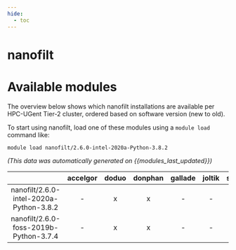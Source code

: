 ```yaml
---
hide:
  - toc
---
```


nanofilt
========

# Available modules


The overview below shows which nanofilt installations are available per HPC-UGent Tier-2 cluster, ordered based on software version (new to old).

To start using nanofilt, load one of these modules using a `module load` command like:

```shell
module load nanofilt/2.6.0-intel-2020a-Python-3.8.2
```

*(This data was automatically generated on {{modules_last_updated}})*  

| |accelgor|doduo|donphan|gallade|joltik|shinx|skitty|
| :---: | :---: | :---: | :---: | :---: | :---: | :---: | :---: |
|nanofilt/2.6.0-intel-2020a-Python-3.8.2|-|x|x|-|-|-|-|
|nanofilt/2.6.0-foss-2019b-Python-3.7.4|-|x|x|-|-|-|-|
